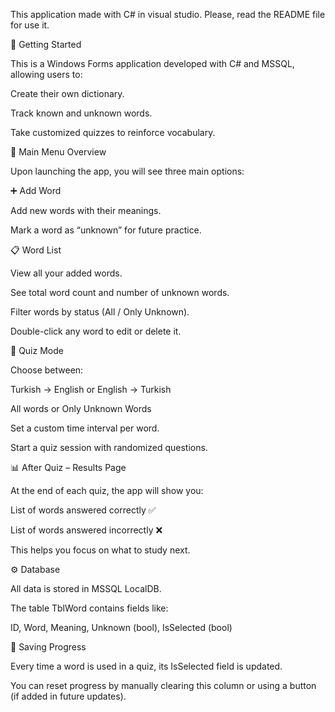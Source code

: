 This application made with C# in visual studio. Please, read the README file for use it.

🏁 Getting Started

This is a Windows Forms application developed with C# and MSSQL, allowing users to:

Create their own dictionary.

Track known and unknown words.

Take customized quizzes to reinforce vocabulary.

🧭 Main Menu Overview

Upon launching the app, you will see three main options:

➕ Add Word

Add new words with their meanings.

Mark a word as “unknown” for future practice.

📋 Word List

View all your added words.

See total word count and number of unknown words.

Filter words by status (All / Only Unknown).

Double-click any word to edit or delete it.

🧠 Quiz Mode

Choose between:

Turkish → English or English → Turkish

All words or Only Unknown Words

Set a custom time interval per word.

Start a quiz session with randomized questions.

📊 After Quiz – Results Page

At the end of each quiz, the app will show you:

List of words answered correctly ✅

List of words answered incorrectly ❌

This helps you focus on what to study next.

⚙️ Database

All data is stored in MSSQL LocalDB.

The table TblWord contains fields like:

ID, Word, Meaning, Unknown (bool), IsSelected (bool)

💾 Saving Progress

Every time a word is used in a quiz, its IsSelected field is updated.

You can reset progress by manually clearing this column or using a button (if added in future updates).
